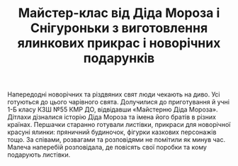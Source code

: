 ﻿---
title: Майстер-клас від Діда Мороза і Снігуроньки з виготовлення ялинкових прикрас і новорічних подарунків
---

Напередодні новорічних та різдвяних свят люди чекають на диво. Усі готуються до цього чарівного свята. Долучилися до приготування й учні 1-Б класу КЗШ №55 КМР ДО, відвідавши «Майстерню Діда Мороза».   Дітлахи дізналися історію Діда Мороза та імена його братів в різних країнах. Першачки старанно готували листівки, прикраси для новорічної красуні ялинки: пряничний будиночок, фігурки казкових персонажів тощо. За співами, розвагами та розповідями не помітили як минув час. Малеча наперебій розповідала, де повісять свої поробки та кому подарують листівки.

<slideshow></slideshow>